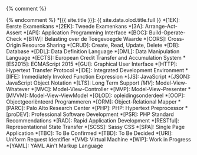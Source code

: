 {% comment %}
<!-- ⚓ Afkortingen -->
{% endcomment %}
*[{{ site.title }}]:        {{ site.data.olod.title.full }}
*[1EK]:                     Eerste Examenkans
*[2EK]:                     Tweede Examenkans
*[3A]:                      Arrange-Act-Assert
*[API]:                     Application Programming Interface
*[BOC]:                     Build-Operate-Check
*[BTW]:                     Belasting over de Toegevoegde Waarde
*[CORS]:                    Cross-Origin Resource Sharing
*[CRUD]:                    Create, Read, Update, Delete
*[DB]:                      Database
*[DDL]:                     Data Definition Language
*[DML]:                     Data Manipulation Language
*[ECTS]:                    European Credit Transfer and Accumulation System
*[ES2015]:                  ECMAScript 2015
*[GUI]:                     Graphical User Interface
*[HTTP]:                    Hypertext Transfer Protocol
*[IDE]:                     Integrated Development Environment
*[IIFE]:                    Immediately Invoked Function Expression
*[JS]:                      JavaScript
*[JSON]:                    JavaScript Object Notation
*[LTS]:                     Long Term Support
*[MV*]:                     Model-View-Whatever
*[MVC]:                     Model-View-Controller
*[MVP]:                     Model-View-Presenter
*[MVVM]:                    Model-View-ViewModel
*[OLOD]:                    opleidingsonderdeel
*[OOP]:                     Objectgeoriënteerd Programmeren
*[ORM]:                     Object-Relational Mapper
*[PARC]:                    Palo Alto Research Center
*[PHP]:                     PHP: Hypertext Preprocessor
*[proDEV]:                  Professional Software Development
*[PSR]:                     PHP Standard Recommendations
*[RAD]:                     Rapid Application Development
*[RESTful]:                 Representational State Transfer
*[SCSS]:                    Sassy CSS
*[SPA]:                     Single Page Application
*[TBC]:                     To Be Confirmed
*[TBD]:                     To Be Decided
*[URI]:                     Uniform Request Identifier
*[VM]:                      Virtual Machine
*[WIP]:                     Work in Progress
*[YAML]:                    YAML Ain't Markup Language